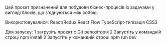 Цей проєкт призначений для побудови бізнес-процесів із задачами у вигляді
блоків, що з'єднуються між собою.

Використовувалися: React/Redux React Flow TypeScript-типізація CSS3

Для запуску: 1 загрузіть проєкт с Git репозіторія 2 Запустіть у командній строці
npm install 2 Запустіть у командній строці npm run dev
